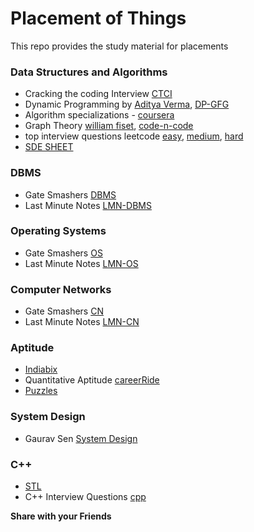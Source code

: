 # Placement of Things

This repo provides the study material for placements

### Data Structures and Algorithms

- Cracking the coding Interview [CTCI]
- Dynamic Programming by [Aditya Verma], [DP-GFG]
- Algorithm specializations - [coursera]
- Graph Theory [william fiset], [code-n-code]
- top interview questions leetcode [easy], [medium], [hard]
- [SDE SHEET]

### DBMS
- Gate Smashers [DBMS]
- Last Minute Notes [LMN-DBMS]

### Operating Systems
- Gate Smashers [OS]
- Last Minute Notes [LMN-OS]

### Computer Networks
- Gate Smashers [CN]
- Last Minute Notes [LMN-CN]

### Aptitude
- [Indiabix]
-  Quantitative Aptitude [careerRide] 
-  [Puzzles]

### System Design
- Gaurav Sen [System Design]

### C++
- [STL] 
- C++ Interview Questions [cpp]

**Share with your Friends**

[//]: # (These are reference links used in the body of this note and get stripped out when the markdown processor does its job. There is no need to format nicely because it shouldn't be seen. Thanks SO - http://stackoverflow.com/questions/4823468/store-comments-in-markdown-syntax)

   [Aditya Verma]: <https://www.youtube.com/playlist?list=PL_z_8CaSLPWekqhdCPmFohncHwz8TY2Go>
   [coursera]: <https://www.coursera.org/specializations/algorithms>
   [william fiset]: <https://www.youtube.com/playlist?list=PLDV1Zeh2NRsDGO4--qE8yH72HFL1Km93P>
   [code-n-code]: <https://www.youtube.com/playlist?list=PL2q4fbVm1Ik6DCzm9XZJbNwyHtHGclcEh>
   [DP-GFG]: <https://www.geeksforgeeks.org/overlapping-subproblems-property-in-dynamic-programming-dp-1/>
   [easy]: <https://leetcode.com/explore/featured/card/top-interview-questions-easy/>
   [medium]: <https://leetcode.com/explore/featured/card/top-interview-questions-medium/>
   [hard]: <https://leetcode.com/explore/interview/card/top-interview-questions-hard/>
   [DBMS]: <https://www.youtube.com/playlist?list=PLxCzCOWd7aiFAN6I8CuViBuCdJgiOkT2Y>
   [OS]: <https://www.youtube.com/playlist?list=PLxCzCOWd7aiGz9donHRrE9I3Mwn6XdP8p>
   [SDE SHEET]: <https://docs.google.com/document/d/1SM92efk8oDl8nyVw8NHPnbGexTS9W-1gmTEYfEurLWQ/edit>
   [CTCI]: <https://github.com/VaibhavSaraf/Placement-of-Things/raw/main/Data%20Structures%20%26%20Algorithms/Cracking%20the%20Coding%20Interview%2C%206th%20Edition%20189%20Programming%20Questions%20and%20Solutions.pdf>
   [CN]: <https://www.youtube.com/playlist?list=PLxCzCOWd7aiGFBD2-2joCpWOLUrDLvVV_>
   [LMN-CN]: <https://www.geeksforgeeks.org/last-minute-notes-computer-network/>
   [LMN-OS]: <https://www.geeksforgeeks.org/last-minute-notes-operating-systems/>
   [LMN-DBMS]: <https://www.geeksforgeeks.org/last-minute-notes-dbms/>
   [Indiabix]: <https://www.indiabix.com/>
   [careerRide]: <https://www.youtube.com/playlist?list=PLpyc33gOcbVA4qXMoQ5vmhefTruk5t9lt>
   [System Design]: <https://www.youtube.com/playlist?list=PLMCXHnjXnTnvo6alSjVkgxV-VH6EPyvoX>
   [STL]: <https://www.youtube.com/playlist?list=PLk6CEY9XxSIA-xo3HRYC3M0Aitzdut7AA>
   [cpp]: <https://www.youtube.com/playlist?list=PLk6CEY9XxSIDy8qVHZV-Nf-r9f2BkRZ6p>
   [Puzzles]: <https://www.geeksforgeeks.org/puzzles/>
   
